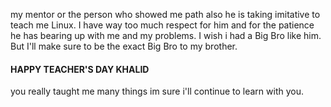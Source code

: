 my mentor or the person who showed me path also he is taking imitative to teach me Linux. I have way too much respect for him and for the patience he has bearing up with me and my problems. I wish i had a Big Bro like him. But I'll make sure to be the exact Big Bro to my brother.


#### HAPPY TEACHER'S DAY KHALID
you really taught me many things im sure i'll continue to learn with you.